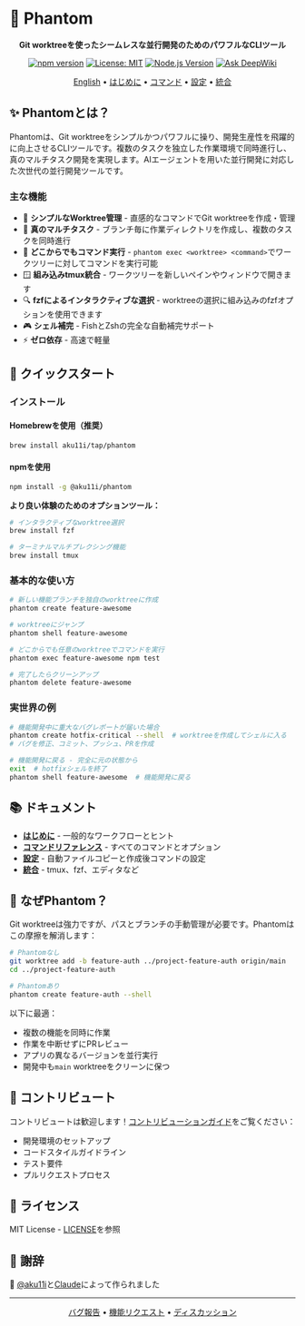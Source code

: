 # 👻 Phantom

<div align="center">

**Git worktreeを使ったシームレスな並行開発のためのパワフルなCLIツール**

[![npm version](https://img.shields.io/npm/v/@aku11i/phantom.svg)](https://www.npmjs.com/package/@aku11i/phantom)
[![License: MIT](https://img.shields.io/badge/License-MIT-yellow.svg)](https://opensource.org/licenses/MIT)
[![Node.js Version](https://img.shields.io/node/v/@aku11i/phantom.svg)](https://nodejs.org)
[![Ask DeepWiki](https://deepwiki.com/badge.svg)](https://deepwiki.com/aku11i/phantom)

[English](./README.md) • [はじめに](./docs/getting-started.md) • [コマンド](./docs/commands.md) • [設定](./docs/configuration.md) • [統合](./docs/integrations.md)

</div>

## ✨ Phantomとは？

Phantomは、Git worktreeをシンプルかつパワフルに操り、開発生産性を飛躍的に向上させるCLIツールです。複数のタスクを独立した作業環境で同時進行し、真のマルチタスク開発を実現します。AIエージェントを用いた並行開発に対応した次世代の並行開発ツールです。

### 主な機能

- 🚀 **シンプルなWorktree管理** - 直感的なコマンドでGit worktreeを作成・管理
- 🔄 **真のマルチタスク** - ブランチ毎に作業ディレクトリを作成し、複数のタスクを同時進行
- 🎯 **どこからでもコマンド実行** - `phantom exec <worktree> <command>`でワークツリーに対してコマンドを実行可能
- 🪟 **組み込みtmux統合** - ワークツリーを新しいペインやウィンドウで開きます
- 🔍 **fzfによるインタラクティブな選択** - worktreeの選択に組み込みのfzfオプションを使用できます
- 🎮 **シェル補完** - FishとZshの完全な自動補完サポート
- ⚡ **ゼロ依存** - 高速で軽量

## 🚀 クイックスタート

### インストール

#### Homebrewを使用（推奨）

```bash
brew install aku11i/tap/phantom
```

#### npmを使用

```bash
npm install -g @aku11i/phantom
```

**より良い体験のためのオプションツール：**
```bash
# インタラクティブなworktree選択
brew install fzf

# ターミナルマルチプレクシング機能
brew install tmux
```

### 基本的な使い方

```bash
# 新しい機能ブランチを独自のworktreeに作成
phantom create feature-awesome

# worktreeにジャンプ
phantom shell feature-awesome

# どこからでも任意のworktreeでコマンドを実行
phantom exec feature-awesome npm test

# 完了したらクリーンアップ
phantom delete feature-awesome
```

### 実世界の例

```bash
# 機能開発中に重大なバグレポートが届いた場合
phantom create hotfix-critical --shell  # worktreeを作成してシェルに入る
# バグを修正、コミット、プッシュ、PRを作成

# 機能開発に戻る - 完全に元の状態から
exit  # hotfixシェルを終了
phantom shell feature-awesome  # 機能開発に戻る
```

## 📚 ドキュメント

- **[はじめに](./docs/getting-started.md)** - 一般的なワークフローとヒント
- **[コマンドリファレンス](./docs/commands.md)** - すべてのコマンドとオプション
- **[設定](./docs/configuration.md)** - 自動ファイルコピーと作成後コマンドの設定
- **[統合](./docs/integrations.md)** - tmux、fzf、エディタなど

## 🤔 なぜPhantom？

Git worktreeは強力ですが、パスとブランチの手動管理が必要です。Phantomはこの摩擦を解消します：

```bash
# Phantomなし
git worktree add -b feature-auth ../project-feature-auth origin/main
cd ../project-feature-auth

# Phantomあり
phantom create feature-auth --shell
```

以下に最適：
- 複数の機能を同時に作業
- 作業を中断せずにPRレビュー
- アプリの異なるバージョンを並行実行
- 開発中も`main` worktreeをクリーンに保つ

## 🤝 コントリビュート

コントリビュートは歓迎します！[コントリビューションガイド](./contributing/CONTRIBUTING.md)をご覧ください：
- 開発環境のセットアップ
- コードスタイルガイドライン
- テスト要件
- プルリクエストプロセス

## 📄 ライセンス

MIT License - [LICENSE](LICENSE)を参照

## 🙏 謝辞

👻 [@aku11i](https://github.com/aku11i)と[Claude](https://claude.ai)によって作られました

---

<div align="center">
<a href="https://github.com/aku11i/phantom/issues">バグ報告</a> • 
<a href="https://github.com/aku11i/phantom/issues">機能リクエスト</a> •
<a href="https://github.com/aku11i/phantom/discussions">ディスカッション</a>
</div>
